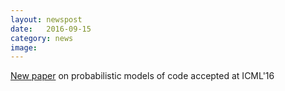 ```yaml
---
layout: newspost
date:   2016-09-15
category: news
image: 
---
```


[New paper]({{"/publications"|relative_url}}) on probabilistic models of code accepted at ICML'16